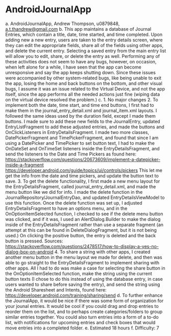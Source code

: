 # AndroidJournalApp

a. AndroidJournalApp, Andrew Thompson, u0879848, a.t.thandrew@gmail.com
b. This app maintains a database of Journal Entries, which contain a title, date, time started, and
   time completed. Upon adding new a new entry, users are taken to the entry details screen, where
   they can edit the appropriate fields, share all of the fields using other apps, and delete the
   current entry. Selecting a saved entry from the main entry list will allow you to edit, share, or
   delete the entry as well. Performing any of these activities does not seem to have any bugs,
   however, on occasion, when left alone for a while, I have seen that the app can become
   unresponsive and say the app keeps shutting down. Since these issues were accompanied by other
   system-related bugs, like being unable to exit the app, losing the home and back buttons on the
   bottom, and other visual bugs, I assume it was an issue related to the Virtual Device, and not
   the app itself, since the app performs all the needed actions just fine (wiping data on the
   virtual device resolved the problem.)
c. 1. No major changes
   2. To implement both the date, time start, and time end buttons, I first had to make them in the
      journal_entry_detail.xml and journal_item.xml layouts. I followed the same ideas used by the
      duration field, except I made them buttons. I made sure to add these new fields to the
      JournalEntry, updated EntryListFragment to add these adjusted entries, and made the buttons
      and OnClickListeners in EntryDetailsFragment. I made two more classes, DatePickerFragment and
      TimePickerFragment, and found that since I am using a DatePicker and TimePicker to set button
      text, I had to make the OnDateSet and OnTimeSet listeners inside the EntryDetailsFragment, and
      send the listeners to the Date and Time Pickers as found here:
      https://stackoverflow.com/questions/20673609/implement-a-datepicker-inside-a-fragment
      https://developer.android.com/guide/topics/ui/controls/pickers
      This let me get the info from the date and time pickers, and update the button text to save.
   3. To get the delete functionality, I first made a new menu layout for the EntryDetailsFragment,
      called journal_entry_detail.xml, and made the menu button like we did for info. I made the
      delete function in the JournalRepository/JournalEntryDao, and updated EntryDetailsViewModel
      to use this function. Once the delete function was set up, I adjusted EntryDetailsFragment to
      have an options menu, and in the OnOptionItemSelected function, I checked to see if the
      delete menu button was clicked, and if it was, I used an AlertDialog.Builder to make the
      dialog inside of the EntryDetailsFragment rather than use a separate fragment (an attempt at
      this can be found in DeleteDialogFragment, but it is not being used.) On clicking the positive
      button, the entry is deleted and the back button is pressed. Sources:
      https://stackoverflow.com/questions/2478517/how-to-display-a-yes-no-dialog-box-on-android
   4. To share a string with other apps, I created another menu button in the menu layout we made
      for delete, and then was able to go straight to the EntryDetailsFragment to implement sharing
      with other apps. All I had to do was make a case for selecting the share button in the
      OnOptionItemSelected function, make the string using the current button texts (I chose to do
      this instead of using the database entry, in case users wanted to share before saving the
      entry), and send the string using the Android Sharesheet and Intents, found here:
      https://developer.android.com/training/sharing/send
d. To further enhance the JournalApp, it would be nice if there was some form of organization for
   your jounal entries. It would be cool if you could drag and drop entries to reorder them on the
   list, and to perhaps create categories/folders to group similar entries together. You could also
   turn entries into a form of a to-do list, with notifications for upcoming entries and check
   boxes that would move entries into a completed folder.
e. Estimated 18 hours
f. Difficulty: 7

